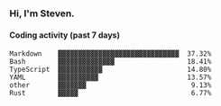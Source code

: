 ### Hi, I'm Steven.

#### Coding activity (past 7 days)
```
Markdown    ▓▓▓▓▓▓▓▓▓▓▓▓▓▓▓▓▓▓▓▓▓▓▓▓▓▓▓▓▓▓  37.32%
Bash        ▓▓▓▓▓▓▓▓▓▓▓▓▓▓                  18.41%
TypeScript  ▓▓▓▓▓▓▓▓▓▓▓                     14.80%
YAML        ▓▓▓▓▓▓▓▓▓▓                      13.57%
other       ▓▓▓▓▓▓▓                          9.13%
Rust        ▓▓▓▓▓                            6.77%
```
